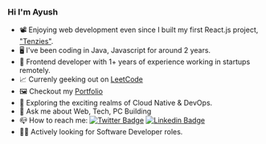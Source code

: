 ### Hi I'm Ayush
- 📽️ Enjoying web development even since I built my first React.js project, ["Tenzies"](https://github.com/ayushsgithub/Tenzies).
- 🖥️ I've been coding in Java, Javascript for around 2 years.
- 🥼 Frontend developer with 1+ years of experience working in startups remotely.
- 📈️ Currenly geeking out on [LeetCode](https://leetcode.com/u/ayushchaurasiya78/) 
- 🖼️ Checkout my [Portfolio](https://ayushsport.netlify.app/)
- 🌱 Exploring the exciting realms of Cloud Native & DevOps.
- 💬 Ask me about Web, Tech, PC Building
- 📪 How to reach me: [![Twitter Badge](https://img.shields.io/badge/-Twitter-1ca0f1?style=flat-square&labelColor=1ca0f1&logo=twitter&logoColor=white&link=https://twitter.com/ayushisreal)](https://twitter.com/ayushisreal) [![Linkedin Badge](https://img.shields.io/badge/-LinkedIn-blue?style=flat-square&logo=Linkedin&logoColor=white&link=https://www.linkedin.com/in/ayushslink/)](https://www.linkedin.com/in/ayushslink/) 
- 👨‍💻 Actively looking for Software Developer roles. 
